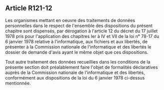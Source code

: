 ## Article R121-12

Les organismes mettant en oeuvre des traitements de données personnelles dans le respect de l'ensemble des
dispositions du présent chapitre sont dispensés, par dérogation à l'article 12 du décret du 17 juillet 1978 pris
pour l'application des chapitres Ier à IV et VII de la loi n° 78-17 du 6 janvier 1978 relative à l'informatique,
aux fichiers et aux libertés, de présenter à la Commission nationale de l'informatique et des libertés le dossier
de demande d'avis ayant le même objet que ces dispositions.

Tout autre traitement des données recueillies dans les conditions de la présente section doit préalablement
faire l'objet de formalités déclaratives auprès de la Commission nationale de l'informatique et des libertés,
conformément aux dispositions de la loi du 6 janvier 1978 ci-dessus mentionnée.

